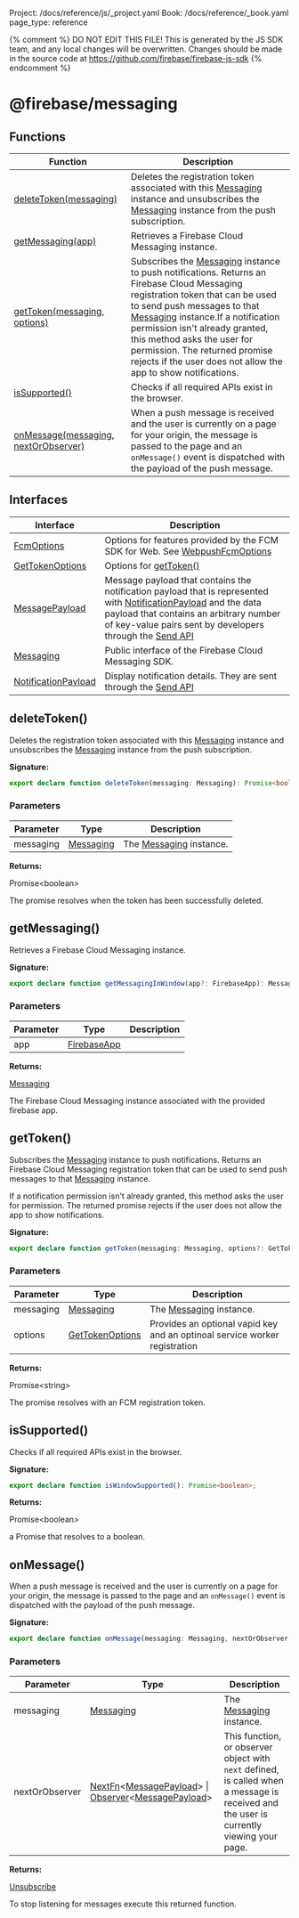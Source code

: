 Project: /docs/reference/js/_project.yaml
Book: /docs/reference/_book.yaml
page_type: reference

{% comment %}
DO NOT EDIT THIS FILE!
This is generated by the JS SDK team, and any local changes will be
overwritten. Changes should be made in the source code at
https://github.com/firebase/firebase-js-sdk
{% endcomment %}

# @firebase/messaging

## Functions

|  Function | Description |
|  --- | --- |
|  [deleteToken(messaging)](./messaging_.md#deletetoken) | Deletes the registration token associated with this [Messaging](./messaging_.messaging.md#messaging_interface) instance and unsubscribes the [Messaging](./messaging_.messaging.md#messaging_interface) instance from the push subscription. |
|  [getMessaging(app)](./messaging_.md#getmessaging) | Retrieves a Firebase Cloud Messaging instance. |
|  [getToken(messaging, options)](./messaging_.md#gettoken) | Subscribes the [Messaging](./messaging_.messaging.md#messaging_interface) instance to push notifications. Returns an Firebase Cloud Messaging registration token that can be used to send push messages to that [Messaging](./messaging_.messaging.md#messaging_interface) instance.<!-- -->If a notification permission isn't already granted, this method asks the user for permission. The returned promise rejects if the user does not allow the app to show notifications. |
|  [isSupported()](./messaging_.md#issupported) | Checks if all required APIs exist in the browser. |
|  [onMessage(messaging, nextOrObserver)](./messaging_.md#onmessage) | When a push message is received and the user is currently on a page for your origin, the message is passed to the page and an <code>onMessage()</code> event is dispatched with the payload of the push message. |

## Interfaces

|  Interface | Description |
|  --- | --- |
|  [FcmOptions](./messaging_.fcmoptions.md#fcmoptions_interface) | Options for features provided by the FCM SDK for Web. See [WebpushFcmOptions](https://firebase.google.com/docs/reference/fcm/rest/v1/projects.messages#webpushfcmoptions) |
|  [GetTokenOptions](./messaging_.gettokenoptions.md#gettokenoptions_interface) | Options for [getToken()](./messaging_.md#gettoken) |
|  [MessagePayload](./messaging_.messagepayload.md#messagepayload_interface) | Message payload that contains the notification payload that is represented with [NotificationPayload](./messaging_.notificationpayload.md#notificationpayload_interface) and the data payload that contains an arbitrary number of key-value pairs sent by developers through the [Send API](https://firebase.google.com/docs/reference/fcm/rest/v1/projects.messages#notification) |
|  [Messaging](./messaging_.messaging.md#messaging_interface) | Public interface of the Firebase Cloud Messaging SDK. |
|  [NotificationPayload](./messaging_.notificationpayload.md#notificationpayload_interface) | Display notification details. They are sent through the [Send API](https://firebase.google.com/docs/reference/fcm/rest/v1/projects.messages#notification) |

## deleteToken()

Deletes the registration token associated with this [Messaging](./messaging_.messaging.md#messaging_interface) instance and unsubscribes the [Messaging](./messaging_.messaging.md#messaging_interface) instance from the push subscription.

<b>Signature:</b>

```typescript
export declare function deleteToken(messaging: Messaging): Promise<boolean>;
```

### Parameters

|  Parameter | Type | Description |
|  --- | --- | --- |
|  messaging | [Messaging](./messaging_.messaging.md#messaging_interface) | The [Messaging](./messaging_.messaging.md#messaging_interface) instance. |

<b>Returns:</b>

Promise&lt;boolean&gt;

The promise resolves when the token has been successfully deleted.

## getMessaging()

Retrieves a Firebase Cloud Messaging instance.

<b>Signature:</b>

```typescript
export declare function getMessagingInWindow(app?: FirebaseApp): Messaging;
```

### Parameters

|  Parameter | Type | Description |
|  --- | --- | --- |
|  app | [FirebaseApp](./app.firebaseapp.md#firebaseapp_interface) |  |

<b>Returns:</b>

[Messaging](./messaging_.messaging.md#messaging_interface)

The Firebase Cloud Messaging instance associated with the provided firebase app.

## getToken()

Subscribes the [Messaging](./messaging_.messaging.md#messaging_interface) instance to push notifications. Returns an Firebase Cloud Messaging registration token that can be used to send push messages to that [Messaging](./messaging_.messaging.md#messaging_interface) instance.

If a notification permission isn't already granted, this method asks the user for permission. The returned promise rejects if the user does not allow the app to show notifications.

<b>Signature:</b>

```typescript
export declare function getToken(messaging: Messaging, options?: GetTokenOptions): Promise<string>;
```

### Parameters

|  Parameter | Type | Description |
|  --- | --- | --- |
|  messaging | [Messaging](./messaging_.messaging.md#messaging_interface) | The [Messaging](./messaging_.messaging.md#messaging_interface) instance. |
|  options | [GetTokenOptions](./messaging_.gettokenoptions.md#gettokenoptions_interface) | Provides an optional vapid key and an optinoal service worker registration |

<b>Returns:</b>

Promise&lt;string&gt;

The promise resolves with an FCM registration token.

## isSupported()

Checks if all required APIs exist in the browser.

<b>Signature:</b>

```typescript
export declare function isWindowSupported(): Promise<boolean>;
```
<b>Returns:</b>

Promise&lt;boolean&gt;

a Promise that resolves to a boolean.

## onMessage()

When a push message is received and the user is currently on a page for your origin, the message is passed to the page and an `onMessage()` event is dispatched with the payload of the push message.

<b>Signature:</b>

```typescript
export declare function onMessage(messaging: Messaging, nextOrObserver: NextFn<MessagePayload> | Observer<MessagePayload>): Unsubscribe;
```

### Parameters

|  Parameter | Type | Description |
|  --- | --- | --- |
|  messaging | [Messaging](./messaging_.messaging.md#messaging_interface) | The [Messaging](./messaging_.messaging.md#messaging_interface) instance. |
|  nextOrObserver | [NextFn](./util.md#nextfn)<!-- -->&lt;[MessagePayload](./messaging_.messagepayload.md#messagepayload_interface)<!-- -->&gt; \| [Observer](./util.observer.md#observer_interface)<!-- -->&lt;[MessagePayload](./messaging_.messagepayload.md#messagepayload_interface)<!-- -->&gt; | This function, or observer object with <code>next</code> defined, is called when a message is received and the user is currently viewing your page. |

<b>Returns:</b>

[Unsubscribe](./util.md#unsubscribe)

To stop listening for messages execute this returned function.

